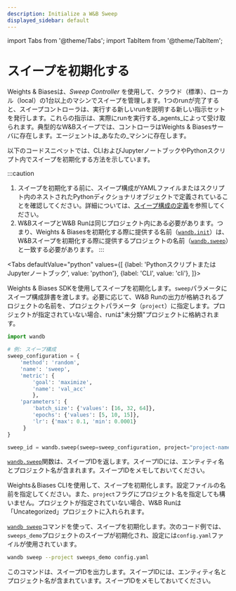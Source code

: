```yaml
---
description: Initialize a W&B Sweep
displayed_sidebar: default
---
```


import Tabs from '@theme/Tabs';
import TabItem from '@theme/TabItem';

# スイープを初期化する

<head>
  <title>W&Bスイープを開始する</title>
</head>

Weights & Biasesは、_Sweep Controller_ を使用して、クラウド（標準）、ローカル（local）の1台以上のマシンでスイープを管理します。1つのrunが完了すると、スイープコントローラは、実行する新しいrunを説明する新しい指示セットを発行します。これらの指示は、実際にrunを実行する_agents_によって受け取られます。典型的なW&Bスイープでは、コントローラはWeights & Biasesサーバに存在します。エージェントは_あなたの_マシンに存在します。

以下のコードスニペットでは、CLIおよびJupyterノートブックやPythonスクリプト内でスイープを初期化する方法を示しています。

:::caution
1. スイープを初期化する前に、スイープ構成がYAMLファイルまたはスクリプト内のネストされたPythonディクショナリオブジェクトで定義されていることを確認してください。詳細については、[スイープ構成の定義](https://docs.wandb.ai/guides/sweeps/define-sweep-configuration)を参照してください。
2. W&BスイープとW&B Runは同じプロジェクト内にある必要があります。つまり、Weights & Biasesを初期化する際に提供する名前（[`wandb.init`](https://docs.wandb.ai/ref/python/init)）は、W&Bスイープを初期化する際に提供するプロジェクトの名前（[`wandb.sweep`](https://docs.wandb.ai/ref/python/sweep)）と一致する必要があります。
:::

<Tabs
  defaultValue="python"
  values={[
    {label: 'PythonスクリプトまたはJupyterノートブック', value: 'python'},
    {label: 'CLI', value: 'cli'},
  ]}>
  <TabItem value="python">

Weights & Biases SDKを使用してスイープを初期化します。`sweep`パラメータにスイープ構成辞書を渡します。必要に応じて、W&B Runの出力が格納されるプロジェクトの名前を、プロジェクトパラメータ（`project`）に指定します。プロジェクトが指定されていない場合、runは"未分類"プロジェクトに格納されます。
```python
import wandb

# 例: スイープ構成
sweep_configuration = {
    'method': 'random',
    'name': 'sweep',
    'metric': {
        'goal': 'maximize', 
        'name': 'val_acc'
		},
    'parameters': {
        'batch_size': {'values': [16, 32, 64]},
        'epochs': {'values': [5, 10, 15]},
        'lr': {'max': 0.1, 'min': 0.0001}
     }
}

sweep_id = wandb.sweep(sweep=sweep_configuration, project="project-name")
```

[`wandb.sweep`](https://docs.wandb.ai/ref/python/sweep)関数は、スイープIDを返します。スイープIDには、エンティティ名とプロジェクト名が含まれます。スイープIDをメモしておいてください。
  </TabItem>
  <TabItem value="cli">

Weights＆Biases CLIを使用して、スイープを初期化します。設定ファイルの名前を指定してください。また、`project`フラグにプロジェクト名を指定しても構いません。プロジェクトが指定されていない場合、W&B Runは「Uncategorized」プロジェクトに入れられます。

[`wandb sweep`](https://docs.wandb.ai/ref/cli/wandb-sweep)コマンドを使って、スイープを初期化します。次のコード例では、`sweeps_demo`プロジェクトのスイープが初期化され、設定には`config.yaml`ファイルが使用されています。

```bash
wandb sweep --project sweeps_demo config.yaml
```
このコマンドは、スイープIDを出力します。スイープIDには、エンティティ名とプロジェクト名が含まれています。スイープIDをメモしておいてください。

  </TabItem>

</Tabs>